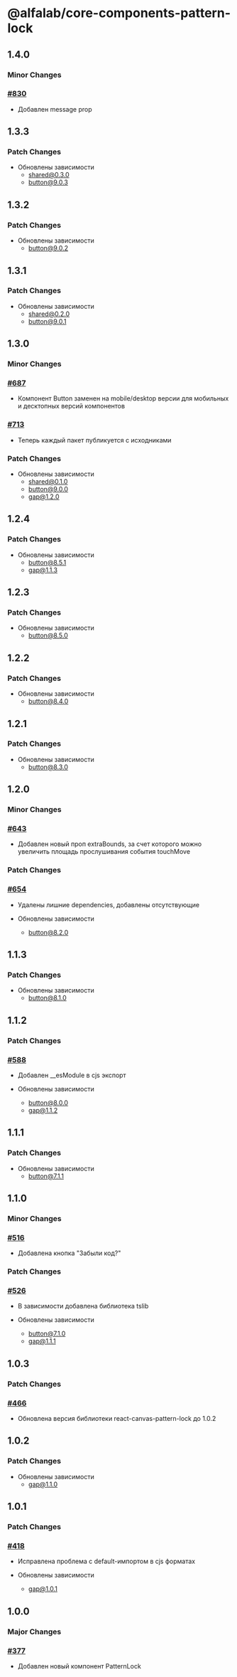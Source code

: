 # @alfalab/core-components-pattern-lock

## 1.4.0

### Minor Changes

### [#830](https://github.com/core-ds/core-components/pull/830)

-   Добавлен message prop

## 1.3.3

### Patch Changes

-   Обновлены зависимости
    -   shared@0.3.0
    -   button@9.0.3

## 1.3.2

### Patch Changes

-   Обновлены зависимости
    -   button@9.0.2

## 1.3.1

### Patch Changes

-   Обновлены зависимости
    -   shared@0.2.0
    -   button@9.0.1

## 1.3.0

### Minor Changes

### [#687](https://github.com/core-ds/core-components/pull/687)

-   Компонент Button заменен на mobile/desktop версии для мобильных и десктопных версий компонентов

### [#713](https://github.com/core-ds/core-components/pull/713)

-   Теперь каждый пакет публикуется с исходниками

### Patch Changes

-   Обновлены зависимости
    -   shared@0.1.0
    -   button@9.0.0
    -   gap@1.2.0

## 1.2.4

### Patch Changes

-   Обновлены зависимости
    -   button@8.5.1
    -   gap@1.1.3

## 1.2.3

### Patch Changes

-   Обновлены зависимости
    -   button@8.5.0

## 1.2.2

### Patch Changes

-   Обновлены зависимости
    -   button@8.4.0

## 1.2.1

### Patch Changes

-   Обновлены зависимости
    -   button@8.3.0

## 1.2.0

### Minor Changes

### [#643](https://github.com/core-ds/core-components/pull/643)

-   Добавлен новый проп extraBounds, за счет которого можно увеличить площадь прослушивания события touchMove

### Patch Changes

### [#654](https://github.com/core-ds/core-components/pull/654)

-   Удалены лишние dependencies, добавлены отсутствующие

-   Обновлены зависимости
    -   button@8.2.0

## 1.1.3

### Patch Changes

-   Обновлены зависимости
    -   button@8.1.0

## 1.1.2

### Patch Changes

### [#588](https://github.com/core-ds/core-components/pull/588)

-   Добавлен \_\_esModule в cjs экспорт

-   Обновлены зависимости
    -   button@8.0.0
    -   gap@1.1.2

## 1.1.1

### Patch Changes

-   Обновлены зависимости
    -   button@7.1.1

## 1.1.0

### Minor Changes

### [#516](https://github.com/core-ds/core-components/pull/516)

-   Добавлена кнопка "Забыли код?"

### Patch Changes

### [#526](https://github.com/core-ds/core-components/pull/526)

-   В зависимости добавлена библиотека tslib

-   Обновлены зависимости
    -   button@7.1.0
    -   gap@1.1.1

## 1.0.3

### Patch Changes

### [#466](https://github.com/core-ds/core-components/pull/466)

-   Обновлена версия библиотеки react-canvas-pattern-lock до 1.0.2

## 1.0.2

### Patch Changes

-   Обновлены зависимости
    -   gap@1.1.0

## 1.0.1

### Patch Changes

### [#418](https://github.com/core-ds/core-components/pull/418)

-   Исправлена проблема с default-импортом в cjs форматах

-   Обновлены зависимости
    -   gap@1.0.1

## 1.0.0

### Major Changes

### [#377](https://github.com/core-ds/core-components/pull/377)

-   Добавлен новый компонент PatternLock
